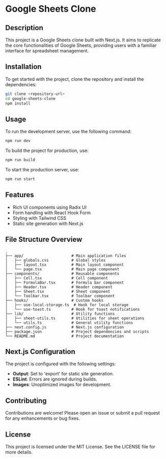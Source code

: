 # Google Sheets Clone

## Description
This project is a Google Sheets clone built with Next.js. It aims to replicate the core functionalities of Google Sheets, providing users with a familiar interface for spreadsheet management.

## Installation

To get started with the project, clone the repository and install the dependencies:

```bash
git clone <repository-url>
cd google-sheets-clone
npm install
```

## Usage

To run the development server, use the following command:

```bash
npm run dev
```

To build the project for production, use:

```bash
npm run build
```

To start the production server, use:

```bash
npm run start
```

## Features

- Rich UI components using Radix UI
- Form handling with React Hook Form
- Styling with Tailwind CSS
- Static site generation with Next.js

## File Structure Overview

```
.
├── app/                     # Main application files
│   ├── globals.css          # Global styles
│   ├── layout.tsx           # Main layout component
│   └── page.tsx             # Main page component
├── components/              # Reusable components
│   ├── Cell.tsx             # Cell component
│   ├── FormulaBar.tsx       # Formula bar component
│   ├── Header.tsx           # Header component
│   ├── Sheet.tsx            # Sheet component
│   └── Toolbar.tsx          # Toolbar component
├── hooks/                   # Custom hooks
│   ├── use-local-storage.ts  # Hook for local storage
│   └── use-toast.ts         # Hook for toast notifications
├── lib/                     # Utility functions
│   ├── sheet-utils.ts       # Utilities for sheet operations
│   └── utils.ts             # General utility functions
├── next.config.js           # Next.js configuration
├── package.json             # Project dependencies and scripts
└── README.md                # Project documentation
```

## Next.js Configuration

The project is configured with the following settings:

- **Output**: Set to 'export' for static site generation.
- **ESLint**: Errors are ignored during builds.
- **Images**: Unoptimized images for development.

## Contributing

Contributions are welcome! Please open an issue or submit a pull request for any enhancements or bug fixes.

## License

This project is licensed under the MIT License. See the LICENSE file for more details.
